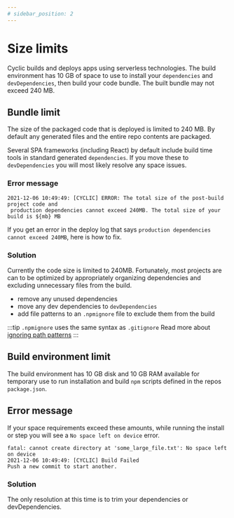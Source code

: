 ```yaml
---
# sidebar_position: 2
---
```


# Size limits

Cyclic builds and deploys apps using serverless technologies. The build environment has 10 GB of space to use to install your `dependencies` and `devDependencies`, then build your code bundle. 
The built bundle may not exceed 240 MB.

## Bundle limit
The size of the packaged code that is deployed is limited to 240 MB. By default any generated files and the entire repo contents are packaged. 

Several SPA frameworks (including React) by default include build time tools in standard generated `dependencies`. If you move these to `devDependencies` you will most likely resolve any space issues.

### Error message

```code
2021-12-06 10:49:49: [CYCLIC] ERROR: The total size of the post-build project code and
 production dependencies cannot exceed 240MB. The total size of your build is ${mb} MB
```

If you get an error in the deploy log that says `production dependencies cannot exceed 240MB`, here is how to fix.

### Solution
Currently the code size is limited to 240MB. Fortunately, most projects are can to be optimized by appropriately organizing dependencies and excluding unnecessary files from the build. 
- remove any unused dependencies
- move any dev dependencies to `devDependencies`
- add file patterns to an `.npmignore` file to exclude them from the build

:::tip  `.npmignore` uses the same syntax as `.gitignore`
Read more about <a href=" https://www.atlassian.com/git/tutorials/saving-changes/gitignore" target="_blank">ignoring path patterns</a>
:::

## Build environment limit
The build environment has 10 GB disk and 10 GB RAM available for temporary use to run installation and build `npm` scripts defined in the repos `package.json`.
## Error message
If your space requirements exceed these amounts, while running the install or step you will see a `No space left on device` error.

```code
fatal: cannot create directory at 'some_large_file.txt': No space left on device
2021-12-06 10:49:49: [CYCLIC] Build Failed
Push a new commit to start another.
```

### Solution
The only resolution at this time is to trim your dependencies or devDependencies.




